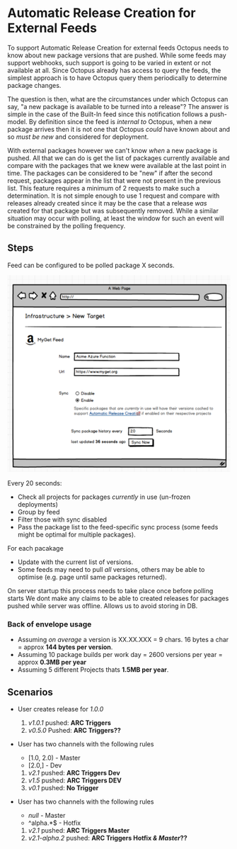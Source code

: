# Automatic Release Creation for External Feeds

To support Automatic Release Creation for external feeds Octopus needs to know about new package versions that are pushed. While some feeds may support webhooks, such support is going to be varied in extent or not available at all. Since Octopus already has access to query the feeds, the simplest approach is to have Octopus query them periodically to determine package changes.

The question is then, what are the circumstances under which Octopus can say, "a new package is available to be turned into a release"? The answer is simple in the case of the Built-In feed since this notification follows a push-model. By definition since the feed is _internal to_ Octopus, when a new package arrives then it is not one that Octopus _could_ have known about and so _must be new_ and considered for deployment.

With external packages however we can't know _when_ a new package is pushed. All that we can do is get the list of packages currently available and compare with the packages that we knew were available at the last point in time. The packages can be considered to be "new" if after the second request, packages appear in the list that were not present in the previous list. This feature requires a minimum of 2 requests to make such a determination. It is not simple enough to use 1 request and compare with releases already created since it may be the case that a release _was_ created for that package but was subsequently removed. While a similar situation may occur with polling, at least the window for such an event will be constrained by the polling frequency.

## Steps
Feed can be configured to be polled package X seconds.

![Feed Settings](feedSettings.png "width=500")

Every 20 seconds:
 * Check all projects for packages _currently_ in use (un-frozen deployments)
 * Group by feed
 * Filter those with sync disabled
 * Pass the package list to the feed-specific sync process (some feeds might be optimal for multiple packages).

For each pacakage
* Update with the current list of versions.
* Some feeds may need to pull _all_ versions, others may be able to optimise (e.g. page until same packages returned).

On server startup this process needs to take place once before polling starts
We dont make any claims to be able to created releases for packages pushed while server was offline. Allows us to avoid storing in DB.

### Back of envelope usage
* Assuming _on average_ a version is XX.XX.XXX = 9 chars. 16 bytes a char = approx  **144 bytes per version**.
* Assuming 10 package builds per work day = 2600 versions per year = approx **0.3MB per year**
* Assuming 5 different Projects thats **1.5MB per year**.

## Scenarios
* User creates release for _1.0.0_
    1. _v1.0.1_ pushed: **ARC Triggers**
    2. _v0.5.0_ Pushed: **ARC Triggers??**

* User has two channels with the following rules
    * [1.0, 2.0) - Master
    * [2.0,] - Dev
    1. _v2.1_ pushed: **ARC Triggers Dev**
    2. _v1.5_ pushed: **ARC Triggers DEV**
    3. _v0.1_ pushed: **No Trigger**

* User has two channels with the following rules
    * _null_ - Master
    * ^alpha.*$ - Hotfix
    1. _v2.1_ pushed: **ARC Triggers Master**
    2. _v2.1-alpha.2_ pushed: **ARC Triggers Hotfix _& Master_??**

